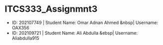 # ITCS333_Assignmnt3

- ID: 202107749 | Student Name: Omar Adnan Ahmed &nbsp| Username: OAX356
- ID: 202109721 | Student Name: Ali Abdulla  &ebsp| Username: Aliabdulla915
<br/>
